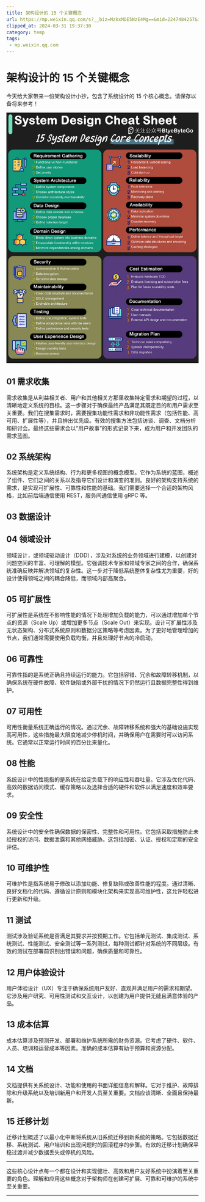 ```yaml
---
title: 架构设计的 15 个关键概念
url: https://mp.weixin.qq.com/s?__biz=MzkxMDE5NzE4Mg==&mid=2247484257&idx=1&sn=fa530a2d051fa3d4e12ddf24ce846c1a&chksm=c12e6bb0f659e2a6f1632f55edbbf6fe119ed502d2138158aebc360788de7c3b6c9bfb270a8f&mpshare=1&scene=1&srcid=0220ROfzTX5bPvFeMW4bZOMv&sharer_shareinfo=53aea73ea34040c063888c8f952b1a02&sharer_shareinfo_first=53aea73ea34040c063888c8f952b1a02#rd
clipped_at: 2024-03-31 19:37:30
category: temp
tags: 
 - mp.weixin.qq.com
---
```



# 架构设计的 15 个关键概念

今天给大家带来一份架构设计小抄，包含了系统设计的 15 个核心概念。请保存以备将来参考！

![图片](assets/1711885050-4f5da1345b90beb81de00937cc22a609.gif)

## 01 需求收集

需求收集是从利益相关者、用户和其他相关方那里收集特定需求和期望的过程，以清晰地定义系统的目标。这一步骤对于确保最终产品满足其既定目的和用户需求至关重要。我们在搜集需求时，需要搜集功能性需求和非功能性需求（包括性能、高可用、扩展性等），并且排出优先级。有效的搜集方法包括访谈、调查、文档分析和研讨会。最终这些需求会以“用户故事”的形式记录下来，成为用户和开发团队的需求蓝图。

## 02 系统架构

系统架构是定义系统结构、行为和更多视图的概念模型。它作为系统的蓝图，概述了组件、它们之间的关系以及指导它们设计和演变的准则。良好的架构支持系统的需求，是实现可扩展性、可靠性和性能的基础。我们需要选择一个合适的架构风格，比如前后端通信使用 REST，服务间通信使用 gRPC 等。

## 03 数据设计

## 04 领域设计

领域设计，或领域驱动设计（DDD），涉及对系统的业务领域进行建模，以创建对问题空间的丰富、可理解的模型。它强调技术专家和领域专家之间的合作，确保系统准确反映并解决领域的复杂性。这一步对于降低系统整体复杂性尤为重要，好的设计使得领域之间的耦合降低，而领域内部高聚合。

## 05 可扩展性

可扩展性是系统在不影响性能的情况下处理增加负载的能力，可以通过增加单个节点的资源（Scale Up）或增加更多节点（Scale Out）来实现。设计可扩展性涉及无状态架构、分布式系统原则和数据分区策略等考虑因素。为了更好地管理增加的节点，我们通常需要使用负载均衡，并且处理好节点的冷启动。

## 06 可靠性

可靠性指的是系统正确且持续运行的能力。它包括容错、冗余和故障转移机制，以确保系统在硬件故障、软件缺陷或外部干扰的情况下仍然运行且数据完整性得到维护。

## 07 可用性

可用性衡量系统正确运行的情况。通过冗余、故障转移系统和强大的基础设施实现高可用性，这些措施最大限度地减少停机时间，并确保用户在需要时可以访问系统。它通常以正常运行时间的百分比来量化。

## 08 性能

系统设计中的性能指的是系统在给定负载下的响应性和吞吐量。它涉及优化代码、高效的数据访问模式、缓存策略以及选择合适的硬件和软件以满足速度和效率要求。

## 09 安全性

系统设计中的安全性确保数据的保密性、完整性和可用性。它包括采取措施防止未经授权的访问、数据泄露和其他网络威胁。这包括加密、认证、授权和定期的安全评估。

## 10 可维护性

可维护性是指系统易于修改以添加功能、修复缺陷或改善性能的程度。通过清晰、良好文档化的代码、遵循设计原则和模块化架构来实现高可维护性，这允许轻松进行更新和升级。

## 11 测试

测试涉及验证系统是否满足其要求并按预期工作。它包括单元测试、集成测试、系统测试、性能测试、安全测试等一系列测试，每种测试都针对系统的不同层级。有效的测试在部署前识别出错误和问题，确保质量和可靠性。

## 12 用户体验设计

用户体验设计（UX）专注于确保系统用户友好、直观并满足用户的需求和期望。它涉及用户研究、可用性测试和交互设计，以创建为用户提供无缝且满意体验的产品。

## 13 成本估算

成本估算涉及预测开发、部署和维护系统所需的财务资源。它考虑了硬件、软件、人员、培训和运营成本等因素。准确的成本估算有助于预算和资源分配。

## 14 文档

文档提供有关系统设计、功能和使用的书面详细信息和解释。它对于维护、故障排除和升级系统以及培训新用户和开发人员至关重要。文档应该清晰、全面且保持最新。

## 15 迁移计划

迁移计划概述了以最小化中断将系统从旧系统迁移到新系统的策略。它包括数据迁移、系统测试、用户培训和出现问题时的回滚程序的步骤。有效的迁移计划确保平稳过渡并减少数据丢失或停机的风险。

- - -

这些核心设计点每一个都在设计和实现健壮、高效和用户友好系统中扮演着至关重要的角色。理解和应用这些概念对于架构师在创建可扩展、可靠和可维护的系统中至关重要。

- - -